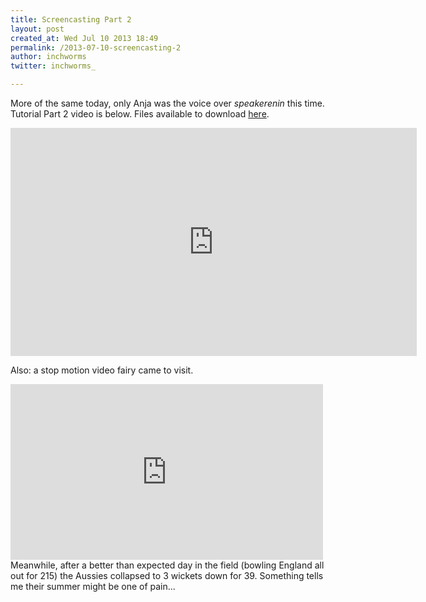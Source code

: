 ```yaml
---
title: Screencasting Part 2
layout: post
created_at: Wed Jul 10 2013 18:49
permalink: /2013-07-10-screencasting-2
author: inchworms
twitter: inchworms_

---
```


More of the same today, only Anja was the voice over *speakerenin* this time. 
Tutorial Part 2 video is below. Files available to download [here](https://github.com/inchworms/songs_by_nancy/tree/Tutorial-Part-2).


<object id="scPlayer"  width="650" height="365" type="application/x-shockwave-flash" data="http://content.screencast.com/users/inchworms/folders/Default/media/7891299a-8a2e-45a8-864b-504af213a940/scplayer.swf" >
<param name="movie" value="http://content.screencast.com/users/inchworms/folders/Default/media/7891299a-8a2e-45a8-864b-504af213a940/scplayer.swf" />
<param name="quality" value="high" />
<param name="bgcolor" value="#FFFFFF" />
<param name="flashVars" value="thumb=http://content.screencast.com/users/inchworms/folders/Default/media/7891299a-8a2e-45a8-864b-504af213a940/FirstFrame.jpg&containerwidth=1280&containerheight=720&xmp=sc.xmp&content=http://content.screencast.com/users/inchworms/folders/Default/media/7891299a-8a2e-45a8-864b-504af213a940/Tutorial%20Part%202.mp4&blurover=false" />
<param name="allowFullScreen" value="true" />
<param name="scale" value="showall" />
<param name="allowScriptAccess" value="always" />
<param name="base" value="http://content.screencast.com/users/inchworms/folders/Default/media/7891299a-8a2e-45a8-864b-504af213a940/" />
<iframe type="text/html" frameborder="0" scrolling="no" style="overflow:hidden;" src="http://www.screencast.com/users/inchworms/folders/Default/media/7891299a-8a2e-45a8-864b-504af213a940/embed" height="365" width="650" ></iframe>
</object> 
<br>

Also: a stop motion video fairy came to visit.

<iframe src="http://player.vimeo.com/video/70044018" width="500" height="281" frameborder="0" webkitAllowFullScreen mozallowfullscreen allowFullScreen></iframe> 
<br>
Meanwhile, after a better than expected day in the field (bowling England all out for 215) the Aussies collapsed to 3 wickets down for 39. Something tells me their summer might be one of pain...
